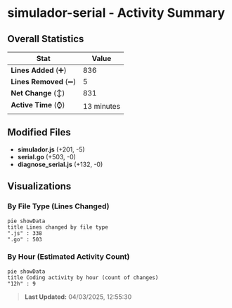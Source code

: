 # simulador-serial - Activity Summary 

## Overall Statistics

| Stat                   | Value                                                             |
| ---------------------- | ----------------------------------------------------------------- |
| **Lines Added** (➕)   | 836                                          |
| **Lines Removed** (➖) | 5                                        |
| **Net Change** (↕)    | 831                |
| **Active Time** (⌚)   | 13 minutes |


## Modified Files
- **simulador.js** (+201, -5)
- **serial.go** (+503, -0)
- **diagnose_serial.js** (+132, -0)

## Visualizations

### By File Type (Lines Changed)

```mermaid
pie showData
title Lines changed by file type
".js" : 338
".go" : 503
```

### By Hour (Estimated Activity Count)

```mermaid
pie showData
title Coding activity by hour (count of changes)
"12h" : 9
```


> **Last Updated:** 04/03/2025, 12:55:30